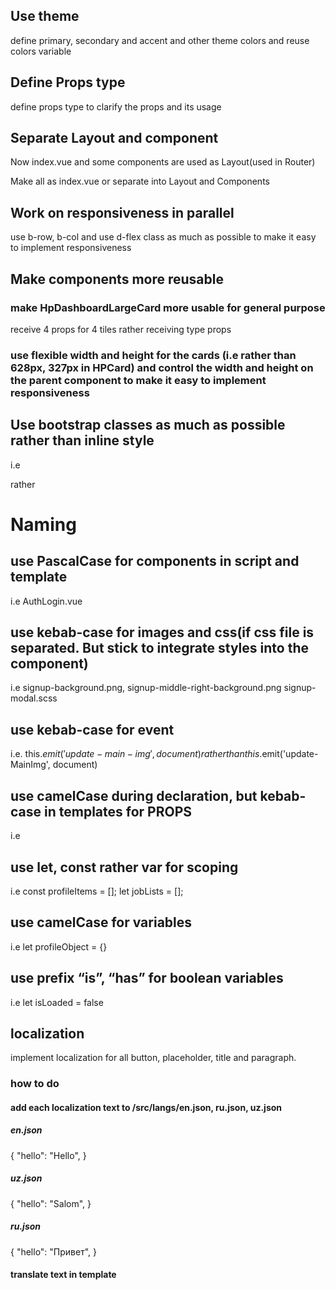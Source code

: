 ## Use theme

define primary, secondary and  accent and other theme colors and reuse colors variable

## Define Props type

define props type to clarify the props and its usage

## Separate Layout and component

Now index.vue and some components are used as Layout(used in Router)

Make all as index.vue or separate into Layout and Components 

## Work on responsiveness in parallel

use b-row, b-col and use d-flex class as much as possible to make it easy to implement responsiveness

## Make components more reusable

### make HpDashboardLargeCard more usable for general purpose
receive 4 props for 4 tiles rather receiving type props

### use flexible width and height for the cards (i.e rather than 628px, 327px in HPCard)  and control the width and height on the parent component to make it easy to implement responsiveness

## Use bootstrap classes as much as possible rather than inline style
i.e <div class="form-group col-sm-6 pl-0"> 
rather
<div class="form-group col-sm-6" style="padding-left: 0;">

# Naming

## use PascalCase for components in script and template
i.e AuthLogin.vue
<AuthLogin></AuthLogin>

## use kebab-case for images and css(if css file is separated. But stick to integrate styles into the component)
i.e signup-background.png, signup-middle-right-background.png
signup-modal.scss

## use kebab-case for event
i.e. this.$emit('update-main-img', document)
rather than
this.$emit('update-MainImg', document)

## use camelCase during declaration, but kebab-case in templates for PROPS
i.e <HomeBanner  :main-img=”mainImg”>

## use let, const rather var for scoping 
i.e const profileItems = []; let jobLists = [];

## use camelCase for variables
i.e let profileObject = {}

## use prefix “is”, “has” for boolean variables
i.e let isLoaded = false 

## localization
implement localization for all button, placeholder, title and paragraph.
### how to do
#### add each localization text to /src/langs/en.json, ru.json, uz.json
##### en.json
{
  "hello": "Hello",
}

##### uz.json
{
  "hello": "Salom",
}

##### ru.json
{
  "hello": "Привет",
}

#### translate text in template
<template>
  {{ $t('hello') }}
</template>

<template>
  <b-input
    type="text"
    :placeholder="$t('location')"
    class="form-control"
    v-model="searchInput"
  />
</template>